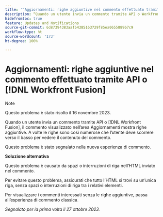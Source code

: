 ```yaml
---
title: '“Aggiornamenti: righe aggiuntive nel commento effettuato tramite API o Workfront Fusion”'
description: “Quando un utente invia un commento tramite API o Workfront Fusion, il commento visualizzato nell’area Aggiornamenti mostra righe aggiuntive. A volte le righe sono così numerose che l’utente deve scorrere verso il basso per vedere il contenuto del commento.”
hidefromtoc: true
feature: Updates and Notifications
source-git-commit: 6d87394383aaf54385163729f85ea065588967c9
workflow-type: ht
source-wordcount: '173'
ht-degree: 100%

---
```



# Aggiornamenti: righe aggiuntive nel commento effettuato tramite API o [!DNL Workfront Fusion]

>[!NOTE]
>
>Questo problema è stato risolto il 16 novembre 2023.

Quando un utente invia un commento tramite API o [!DNL Workfront Fusion], il commento visualizzato nell’area Aggiornamenti mostra righe aggiuntive. A volte le righe sono così numerose che l’utente deve scorrere verso il basso per vedere il contenuto del commento.

Questo problema è stato segnalato nella nuova esperienza di commento.

**Soluzione alternativa**

Questo problema è causato da spazi o interruzioni di riga nell’HTML inviato nel commento.

Per evitare questo problema, assicurati che tutto l’HTML si trovi su un’unica riga, senza spazi o interruzioni di riga tra i relativi elementi.

Per visualizzare i commenti interessati senza le righe aggiuntive, passa all’esperienza di commento classica.

_Segnalato per la prima volta il 27 ottobre 2023._
